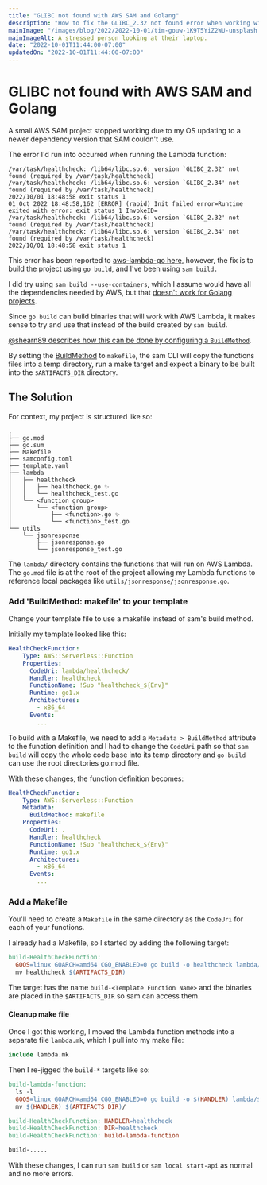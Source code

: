 ```yaml
---
title: "GLIBC not found with AWS SAM and Golang"
description: "How to fix the GLIBC_2.32 not found error when working with AWS Lambda and/or SAM with Golang."
mainImage: "/images/blog/2022/2022-10-01/tim-gouw-1K9T5YiZ2WU-unsplash.jpg"
mainImageAlt: A stressed person looking at their laptop.
date: "2022-10-01T11:44:00-07:00"
updatedOn: "2022-10-01T11:44:00-07:00"
---
```


# GLIBC not found with AWS SAM and Golang

A small AWS SAM project stopped working due to my OS updating to a newer dependency version that SAM couldn't use.

The error I'd run into occurred when running the Lambda function:

```text
/var/task/healthcheck: /lib64/libc.so.6: version `GLIBC_2.32' not found (required by /var/task/healthcheck)
/var/task/healthcheck: /lib64/libc.so.6: version `GLIBC_2.34' not found (required by /var/task/healthcheck)
2022/10/01 18:48:58 exit status 1
01 Oct 2022 18:48:58,162 [ERROR] (rapid) Init failed error=Runtime exited with error: exit status 1 InvokeID=
/var/task/healthcheck: /lib64/libc.so.6: version `GLIBC_2.32' not found (required by /var/task/healthcheck)
/var/task/healthcheck: /lib64/libc.so.6: version `GLIBC_2.34' not found (required by /var/task/healthcheck)
2022/10/01 18:48:58 exit status 1
```

This error has been reported to [aws-lambda-go here](https://github.com/aws/aws-lambda-go/issues/340),
however, the fix is to build the project using `go build`, and I've been using
`sam build.`

I did try using `sam build --use-containers`, which I assume would have all
the dependencies needed by AWS, but that
[doesn't work for Golang projects](https://github.com/aws/aws-lambda-go/issues/340).

Since `go build` can build binaries that will work with AWS Lambda, it makes sense to try and use that instead of the build created by `sam build`.

[@shearn89 describes how this can be done by configuring a `BuildMethod`](https://github.com/aws/aws-sam-cli/issues/3894#issuecomment-1132713583).

By setting the [BuildMethod](https://docs.aws.amazon.com/serverless-application-model/latest/developerguide/building-layers.html#building-applications-examples-makefile)
to `makefile`, the sam CLI will copy the functions files into a temp directory,
run a make target and expect a binary to be built into the `$ARTIFACTS_DIR`
directory.

## The Solution


For context, my project is structured like so:

```text
.
├── go.mod
├── go.sum
├── Makefile
├── samconfig.toml
├── template.yaml
├── lambda
│   ├── healthcheck
│   │   ├── healthcheck.go ✨
│   │   └── healthcheck_test.go
│   └── <function group>
│       └── <function group>
│           ├── <function>.go ✨
│           └── <function>_test.go
└── utils
    └── jsonresponse
        ├── jsonresponse.go
        └── jsonresponse_test.go
```

The `lambda/` directory contains the functions that will run on AWS Lambda. The
`go.mod` file is at the root of the project allowing my Lambda functions to
reference local packages like `utils/jsonresponse/jsonresponse.go`.

### Add 'BuildMethod: makefile' to your template

Change your template file to use a makefile instead of sam's build method.

Initially my template looked like this:

```yaml
HealthCheckFunction:
    Type: AWS::Serverless::Function
    Properties:
      CodeUri: lambda/healthcheck/
      Handler: healthcheck
      FunctionName: !Sub "healthcheck_${Env}"
      Runtime: go1.x
      Architectures:
        - x86_64
      Events:
        ...
```

To build with a Makefile, we need to add a `Metadata > BuildMethod` attribute
to the function definition and I had to change the `CodeUri` path so that
`sam build` will copy the whole code base into its temp directory and
`go build` can use the root directories go.mod file.

With these changes, the function definition becomes:

```yaml
HealthCheckFunction:
    Type: AWS::Serverless::Function
    Metadata:
      BuildMethod: makefile
    Properties:
      CodeUri: .
      Handler: healthcheck
      FunctionName: !Sub "healthcheck_${Env}"
      Runtime: go1.x
      Architectures:
        - x86_64
      Events:
        ...
```

### Add a Makefile

You'll need to create a `Makefile` in the same directory as the `CodeUri`
for each of your functions.

I already had a Makefile, so I started by adding the following target:

```makefile
build-HealthCheckFunction:
  GOOS=linux GOARCH=amd64 CGO_ENABLED=0 go build -o healthcheck lambda/healthcheck/healthcheck.go
  mv healthcheck $(ARTIFACTS_DIR)
```

The target has the name `build-<Template Function Name>` and the binaries
are placed in the `$ARTIFACTS_DIR` so sam can access them.

#### Cleanup make file

Once I got this working, I moved the Lambda function methods into a separate
file `lambda.mk`, which I pull into my make file:

```makefile
include lambda.mk
```

Then I re-jigged the `build-*` targets like so:

```makefile
build-lambda-function:
  ls -l
  GOOS=linux GOARCH=amd64 CGO_ENABLED=0 go build -o $(HANDLER) lambda/$(DIR)/$(HANDLER).go
  mv $(HANDLER) $(ARTIFACTS_DIR)/

build-HealthCheckFunction: HANDLER=healthcheck
build-HealthCheckFunction: DIR=healthcheck
build-HealthCheckFunction: build-lambda-function

build-.....
```

With these changes, I can run `sam build` or `sam local start-api` as normal
and no more errors.
